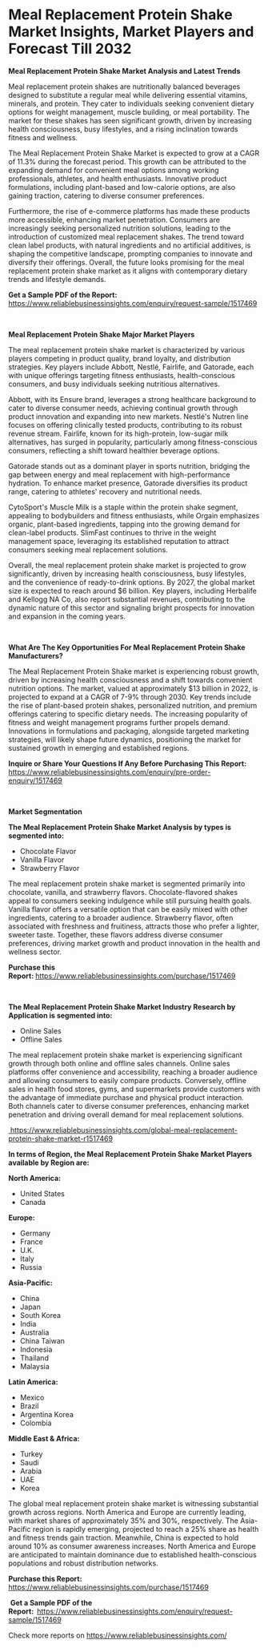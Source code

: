 <p><h1>Meal Replacement Protein Shake Market Insights, Market Players and Forecast Till 2032</h1></p><p><strong>Meal Replacement Protein Shake Market Analysis and Latest Trends</strong></p>
<p><p>Meal replacement protein shakes are nutritionally balanced beverages designed to substitute a regular meal while delivering essential vitamins, minerals, and protein. They cater to individuals seeking convenient dietary options for weight management, muscle building, or meal portability. The market for these shakes has seen significant growth, driven by increasing health consciousness, busy lifestyles, and a rising inclination towards fitness and wellness.</p><p>The Meal Replacement Protein Shake Market is expected to grow at a CAGR of 11.3% during the forecast period. This growth can be attributed to the expanding demand for convenient meal options among working professionals, athletes, and health enthusiasts. Innovative product formulations, including plant-based and low-calorie options, are also gaining traction, catering to diverse consumer preferences. </p><p>Furthermore, the rise of e-commerce platforms has made these products more accessible, enhancing market penetration. Consumers are increasingly seeking personalized nutrition solutions, leading to the introduction of customized meal replacement shakes. The trend toward clean label products, with natural ingredients and no artificial additives, is shaping the competitive landscape, prompting companies to innovate and diversify their offerings. Overall, the future looks promising for the meal replacement protein shake market as it aligns with contemporary dietary trends and lifestyle demands.</p></p>
<p><strong>Get a Sample PDF of the Report:&nbsp;</strong> <a href="https://www.reliablebusinessinsights.com/enquiry/request-sample/1517469?utm_campaign=1581&utm_medium=2&utm_source=Github&utm_content=ia&utm_term=08022025&utm_id=meal-replacement-protein-shake">https://www.reliablebusinessinsights.com/enquiry/request-sample/1517469</a></p>
<p>&nbsp;</p>
<p><strong>Meal Replacement Protein Shake Major Market Players</strong></p>
<p><p>The meal replacement protein shake market is characterized by various players competing in product quality, brand loyalty, and distribution strategies. Key players include Abbott, Nestlé, Fairlife, and Gatorade, each with unique offerings targeting fitness enthusiasts, health-conscious consumers, and busy individuals seeking nutritious alternatives.</p><p>Abbott, with its Ensure brand, leverages a strong healthcare background to cater to diverse consumer needs, achieving continual growth through product innovation and expanding into new markets. Nestlé's Nutren line focuses on offering clinically tested products, contributing to its robust revenue stream. Fairlife, known for its high-protein, low-sugar milk alternatives, has surged in popularity, particularly among fitness-conscious consumers, reflecting a shift toward healthier beverage options.</p><p>Gatorade stands out as a dominant player in sports nutrition, bridging the gap between energy and meal replacement with high-performance hydration. To enhance market presence, Gatorade diversifies its product range, catering to athletes' recovery and nutritional needs.</p><p>CytoSport's Muscle Milk is a staple within the protein shake segment, appealing to bodybuilders and fitness enthusiasts, while Orgain emphasizes organic, plant-based ingredients, tapping into the growing demand for clean-label products. SlimFast continues to thrive in the weight management space, leveraging its established reputation to attract consumers seeking meal replacement solutions.</p><p>Overall, the meal replacement protein shake market is projected to grow significantly, driven by increasing health consciousness, busy lifestyles, and the convenience of ready-to-drink options. By 2027, the global market size is expected to reach around $6 billion. Key players, including Herbalife and Kellogg NA Co, also report substantial revenues, contributing to the dynamic nature of this sector and signaling bright prospects for innovation and expansion in the coming years.</p></p>
<p>&nbsp;</p>
<p><strong>What Are The Key Opportunities For Meal Replacement Protein Shake Manufacturers?</strong></p>
<p><p>The Meal Replacement Protein Shake market is experiencing robust growth, driven by increasing health consciousness and a shift towards convenient nutrition options. The market, valued at approximately $13 billion in 2022, is projected to expand at a CAGR of 7-9% through 2030. Key trends include the rise of plant-based protein shakes, personalized nutrition, and premium offerings catering to specific dietary needs. The increasing popularity of fitness and weight management programs further propels demand. Innovations in formulations and packaging, alongside targeted marketing strategies, will likely shape future dynamics, positioning the market for sustained growth in emerging and established regions.</p></p>
<p><strong>Inquire or Share Your Questions If Any Before Purchasing This Report:</strong> <a href="https://www.reliablebusinessinsights.com/enquiry/pre-order-enquiry/1517469?utm_campaign=1581&utm_medium=2&utm_source=Github&utm_content=ia&utm_term=08022025&utm_id=meal-replacement-protein-shake">https://www.reliablebusinessinsights.com/enquiry/pre-order-enquiry/1517469</a></p>
<p>&nbsp;</p>
<p><strong>Market Segmentation</strong></p>
<p><strong>The Meal Replacement Protein Shake Market Analysis by types is segmented into:</strong></p>
<p><ul><li>Chocolate Flavor</li><li>Vanilla Flavor</li><li>Strawberry Flavor</li></ul></p>
<p><p>The meal replacement protein shake market is segmented primarily into chocolate, vanilla, and strawberry flavors. Chocolate-flavored shakes appeal to consumers seeking indulgence while still pursuing health goals. Vanilla flavor offers a versatile option that can be easily mixed with other ingredients, catering to a broader audience. Strawberry flavor, often associated with freshness and fruitiness, attracts those who prefer a lighter, sweeter taste. Together, these flavors address diverse consumer preferences, driving market growth and product innovation in the health and wellness sector.</p></p>
<p><strong>Purchase this Report:&nbsp;</strong><a href="https://www.reliablebusinessinsights.com/purchase/1517469?utm_campaign=1581&utm_medium=2&utm_source=Github&utm_content=ia&utm_term=08022025&utm_id=meal-replacement-protein-shake">https://www.reliablebusinessinsights.com/purchase/1517469</a></p>
<p>&nbsp;</p>
<p><strong>The Meal Replacement Protein Shake Market Industry Research by Application is segmented into:</strong></p>
<p><ul><li>Online Sales</li><li>Offline Sales</li></ul></p>
<p><p>The meal replacement protein shake market is experiencing significant growth through both online and offline sales channels. Online sales platforms offer convenience and accessibility, reaching a broader audience and allowing consumers to easily compare products. Conversely, offline sales in health food stores, gyms, and supermarkets provide customers with the advantage of immediate purchase and physical product interaction. Both channels cater to diverse consumer preferences, enhancing market penetration and driving overall demand for meal replacement solutions.</p></p>
<p><a href="https://www.reliablebusinessinsights.com/global-meal-replacement-protein-shake-market-r1517469?utm_campaign=1581&utm_medium=2&utm_source=Github&utm_content=ia&utm_term=08022025&utm_id=meal-replacement-protein-shake">&nbsp;https://www.reliablebusinessinsights.com/global-meal-replacement-protein-shake-market-r1517469</a></p>
<p><strong>In terms of Region, the Meal Replacement Protein Shake Market Players available by Region are:</strong></p>
<p>
    <p> <strong> North America: </strong>
        <ul>
            <li>United States</li>
            <li>Canada</li>
        </ul>
        </p> 
    <p> <strong> Europe: </strong>
        <ul>
            <li>Germany</li>
            <li>France</li>
            <li>U.K.</li>
            <li>Italy</li>
            <li>Russia</li>
        </ul>
        </p> 
    <p> <strong> Asia-Pacific: </strong>
        <ul>
            <li>China</li>
            <li>Japan</li>
            <li>South Korea</li>
            <li>India</li>
            <li>Australia</li>
            <li>China Taiwan</li>
            <li>Indonesia</li>
            <li>Thailand</li>
            <li>Malaysia</li>
        </ul>
        </p> 
    <p> <strong> Latin America: </strong>
        <ul>
            <li>Mexico</li>
            <li>Brazil</li>
            <li>Argentina Korea</li>
            <li>Colombia</li>
        </ul>
        </p> 
    <p> <strong> Middle East & Africa: </strong>
        <ul>
            <li>Turkey</li>
            <li>Saudi</li>
            <li>Arabia</li>
            <li>UAE</li>
            <li>Korea</li>
        </ul>
    </p>
    </p>
<p><p>The global meal replacement protein shake market is witnessing substantial growth across regions. North America and Europe are currently leading, with market shares of approximately 35% and 30%, respectively. The Asia-Pacific region is rapidly emerging, projected to reach a 25% share as health and fitness trends gain traction. Meanwhile, China is expected to hold around 10% as consumer awareness increases. North America and Europe are anticipated to maintain dominance due to established health-conscious populations and robust distribution networks.</p></p>
<p><strong>Purchase this Report: </strong><a href="https://www.reliablebusinessinsights.com/purchase/1517469?utm_campaign=1581&utm_medium=2&utm_source=Github&utm_content=ia&utm_term=08022025&utm_id=meal-replacement-protein-shake">https://www.reliablebusinessinsights.com/purchase/1517469</a></p>
<p>&nbsp;<strong>Get a Sample PDF of the Report:&nbsp;&nbsp;</strong><a href="https://www.reliablebusinessinsights.com/enquiry/request-sample/1517469?utm_campaign=1581&utm_medium=2&utm_source=Github&utm_content=ia&utm_term=08022025&utm_id=meal-replacement-protein-shake">https://www.reliablebusinessinsights.com/enquiry/request-sample/1517469</a></p>
<p><strong></strong></p>
<p>Check more reports on <a href="https://www.reliablebusinessinsights.com/?utm_campaign=1581&utm_medium=2&utm_source=Github&utm_content=ia&utm_term=08022025&utm_id=meal-replacement-protein-shake">https://www.reliablebusinessinsights.com/</a></p>